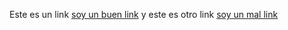 Este es un link [soy un buen link](http://www.good-test-marcelim.com) y este es otro link [soy un mal link](http://www.bad.net)